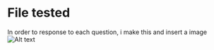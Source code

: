 # File tested
In order to response to each question, i make this and insert a image
<img src="C:\Users\AADJAHOU\Documents\Mon dossier Tableau\Classeurs\dashs vv\weekly report workbook\im.jpg" alt="Alt text" title="Optional title">
